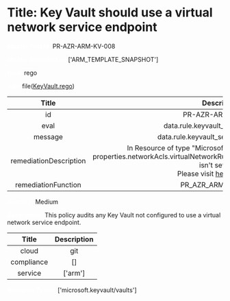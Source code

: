 



# Title: Key Vault should use a virtual network service endpoint


***<font color="white">Master Test Id:</font>*** PR-AZR-ARM-KV-008

***<font color="white">Master Snapshot Id:</font>*** ['ARM_TEMPLATE_SNAPSHOT']

***<font color="white">type:</font>*** rego

***<font color="white">rule:</font>*** file([KeyVault.rego])  
  
  
  
  

|Title|Description|
| :---: | :---: |
|id|PR-AZR-ARM-KV-008|
|eval|data.rule.keyvault_service_endpoint|
|message|data.rule.keyvault_service_endpoint_err|
|remediationDescription|In Resource of type "Microsoft.KeyVault/vaults" make sure properties.networkAcls.virtualNetworkRules.ignoreMissingVnetServiceEndpoint isn't set false.<br>Please visit <a href='https://docs.microsoft.com/en-us/azure/templates/microsoft.keyvault/vaults?tabs=json' target='_blank'>here</a> for details.|
|remediationFunction|PR_AZR_ARM_KV_008.py|


***<font color="white">Severity:</font>*** Medium

***<font color="white">Description:</font>*** This policy audits any Key Vault not configured to use a virtual network service endpoint.  
  
  

|Title|Description|
| :---: | :---: |
|cloud|git|
|compliance|[]|
|service|['arm']|


***<font color="white">Resource Types:</font>*** ['microsoft.keyvault/vaults']


[KeyVault.rego]: https://github.com/prancer-io/prancer-compliance-test/tree/master/azure/iac/KeyVault.rego
